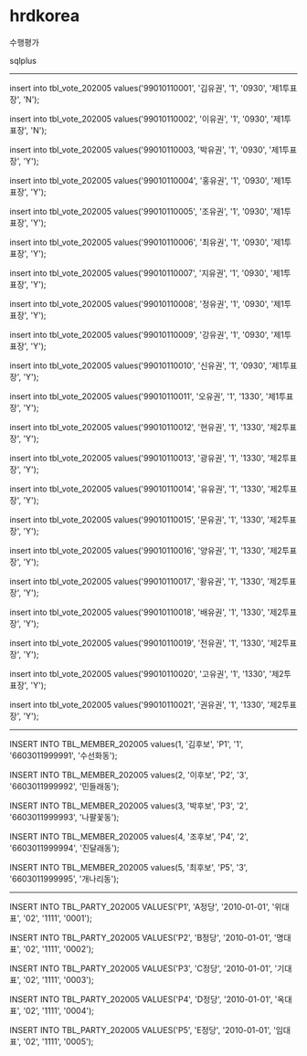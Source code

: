 # hrdkorea
수행평가

sqlplus

-------

insert into tbl_vote_202005 values('99010110001', '김유권', '1', '0930', '제1투표장', 'N'); 

insert into tbl_vote_202005 values('99010110002', '이유권', '1', '0930', '제1투표장', 'N');

insert into tbl_vote_202005 values('99010110003, '박유권', '1', '0930', '제1투표장', 'Y');

insert into tbl_vote_202005 values('99010110004', '홍유권', '1', '0930', '제1투표장', 'Y');

insert into tbl_vote_202005 values('99010110005', '조유권', '1', '0930', '제1투표장', 'Y');

insert into tbl_vote_202005 values('99010110006', '최유권', '1', '0930', '제1투표장', 'Y');

insert into tbl_vote_202005 values('99010110007', '지유권', '1', '0930', '제1투표장', 'Y');

insert into tbl_vote_202005 values('99010110008', '정유권', '1', '0930', '제1투표장', 'Y');

insert into tbl_vote_202005 values('99010110009', '강유권', '1', '0930', '제1투표장', 'Y');

insert into tbl_vote_202005 values('99010110010', '신유권', '1', '0930', '제1투표장', 'Y');

insert into tbl_vote_202005 values('99010110011', '오유권', '1', '1330', '제1투표장', 'Y');

insert into tbl_vote_202005 values('99010110012', '현유권', '1', '1330', '제2투표장', 'Y');

insert into tbl_vote_202005 values('99010110013', '광유권', '1', '1330', '제2투표장', 'Y');

insert into tbl_vote_202005 values('99010110014', '유유권', '1', '1330', '제2투표장', 'Y');

insert into tbl_vote_202005 values('99010110015', '문유권', '1', '1330', '제2투표장', 'Y');

insert into tbl_vote_202005 values('99010110016', '양유권', '1', '1330', '제2투표장', 'Y');

insert into tbl_vote_202005 values('99010110017', '황유권', '1', '1330', '제2투표장', 'Y');

insert into tbl_vote_202005 values('99010110018', '배유권', '1', '1330', '제2투표장', 'Y');

insert into tbl_vote_202005 values('99010110019', '전유권', '1', '1330', '제2투표장', 'Y');

insert into tbl_vote_202005 values('99010110020', '고유권', '1', '1330', '제2투표장', 'Y');

insert into tbl_vote_202005 values('99010110021', '권유권', '1', '1330', '제2투표장', 'Y');

-----

INSERT INTO TBL_MEMBER_202005 values(1, '김후보', 'P1', '1', '6603011999991', '수선화동');

INSERT INTO TBL_MEMBER_202005 values(2, '이후보', 'P2', '3', '6603011999992', '민들래동');

INSERT INTO TBL_MEMBER_202005 values(3, '박후보', 'P3', '2', '6603011999993', '나팔꽃동');

INSERT INTO TBL_MEMBER_202005 values(4, '조후보', 'P4', '2', '6603011999994', '진달래동');

INSERT INTO TBL_MEMBER_202005 values(5, '최후보', 'P5', '3', '6603011999995', '개나리동');

-----

INSERT INTO TBL_PARTY_202005 VALUES('P1', 'A정당', '2010-01-01', '위대표', '02', '1111', '0001');

INSERT INTO TBL_PARTY_202005 VALUES('P2', 'B정당', '2010-01-01', '명대표', '02', '1111', '0002');

INSERT INTO TBL_PARTY_202005 VALUES('P3', 'C정당', '2010-01-01', '기대표', '02', '1111', '0003');

INSERT INTO TBL_PARTY_202005 VALUES('P4', 'D정당', '2010-01-01', '옥대표', '02', '1111', '0004');

INSERT INTO TBL_PARTY_202005 VALUES('P5', 'E정당', '2010-01-01', '임대표', '02', '1111', '0005');
